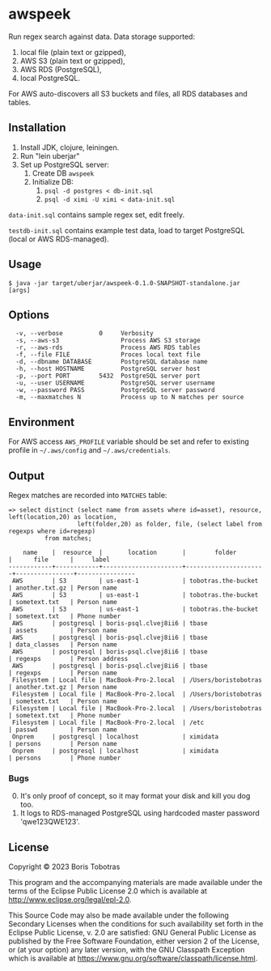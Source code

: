# awspeek

Run regex search against data. Data storage supported:
  1. local file (plain text or gzipped),
  2. AWS S3 (plain text or gzipped),
  3. AWS RDS (PostgreSQL),
  4. local PostgreSQL.

For AWS auto-discovers all S3 buckets and files, all RDS databases and tables.

## Installation

1. Install JDK, clojure, leiningen.
2. Run "lein uberjar"
3. Set up PostgreSQL server:
    1. Create DB `awspeek`
    2. Initialize DB:
        1. `psql -d postgres < db-init.sql`
        2. `psql -d ximi -U ximi < data-init.sql`

`data-init.sql` contains sample regex set, edit freely.

`testdb-init.sql` contains example test data, load to target PostgreSQL (local or AWS RDS-managed).

## Usage

    $ java -jar target/uberjar/awspeek-0.1.0-SNAPSHOT-standalone.jar [args]

## Options

      -v, --verbose          0     Verbosity
      -s, --aws-s3                 Process AWS S3 storage
      -r, --aws-rds                Process AWS RDS tables
      -f, --file FILE              Proces local text file
      -d, --dbname DATABASE        PostgreSQL database name
      -h, --host HOSTNAME          PostgreSQL server host
      -p, --port PORT        5432  PostgreSQL server port
      -u, --user USERNAME          PostgreSQL server username
      -w, --password PASS          PostgreSQL server password
      -m, --maxmatches N           Process up to N matches per source

## Environment

For AWS access `AWS_PROFILE` variable should be set and refer to existing profile
in `~/.aws/config` and `~/.aws/credentials`. 

## Output

Regex matches are recorded into `MATCHES` table:
```
=> select distinct (select name from assets where id=asset), resource, left(location,20) as location,
                   left(folder,20) as folder, file, (select label from regexps where id=regexp)
          from matches;
  
    name    |  resource  |       location       |        folder        |      file      |     label      
------------+------------+----------------------+----------------------+----------------+----------------
 AWS        | S3         | us-east-1            | tobotras.the-bucket  | another.txt.gz | Person name
 AWS        | S3         | us-east-1            | tobotras.the-bucket  | sometext.txt   | Person name
 AWS        | S3         | us-east-1            | tobotras.the-bucket  | sometext.txt   | Phone number
 AWS        | postgresql | boris-psql.clvej8ii6 | tbase                | assets         | Person name
 AWS        | postgresql | boris-psql.clvej8ii6 | tbase                | data_classes   | Person name
 AWS        | postgresql | boris-psql.clvej8ii6 | tbase                | regexps        | Person address
 AWS        | postgresql | boris-psql.clvej8ii6 | tbase                | regexps        | Person name
 Filesystem | Local file | MacBook-Pro-2.local  | /Users/boristobotras | another.txt.gz | Person name
 Filesystem | Local file | MacBook-Pro-2.local  | /Users/boristobotras | sometext.txt   | Person name
 Filesystem | Local file | MacBook-Pro-2.local  | /Users/boristobotras | sometext.txt   | Phone number
 Filesystem | Local file | MacBook-Pro-2.local  | /etc                 | passwd         | Person name
 Onprem     | postgresql | localhost            | ximidata             | persons        | Person name
 Onprem     | postgresql | localhost            | ximidata             | persons        | Phone number
```

### Bugs

0. It's only proof of concept, so it may format your disk and kill you dog too.
1. It logs to RDS-managed PostgreSQL using hardcoded master password 'qwe123QWE123'.

## License

Copyright © 2023 Boris Tobotras

This program and the accompanying materials are made available under the
terms of the Eclipse Public License 2.0 which is available at
http://www.eclipse.org/legal/epl-2.0.

This Source Code may also be made available under the following Secondary
Licenses when the conditions for such availability set forth in the Eclipse
Public License, v. 2.0 are satisfied: GNU General Public License as published by
the Free Software Foundation, either version 2 of the License, or (at your
option) any later version, with the GNU Classpath Exception which is available
at https://www.gnu.org/software/classpath/license.html.
